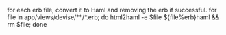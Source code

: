 for each erb file, convert it to Haml and removing the erb if successful.
    for file in app/views/devise/**/*.erb; do html2haml -e $file ${file%erb}haml && rm $file; done
